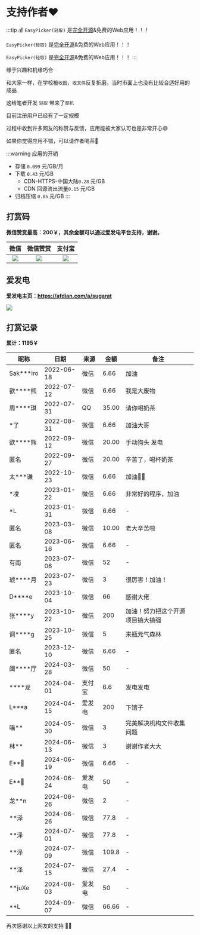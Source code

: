 # 支持作者❤️

:::tip 💰
`EasyPicker(轻取)` 是[完全开源](https://github.com/ATQQ/easypicker2-client)&免费的Web应用！！！

`EasyPicker(轻取)` 是[完全开源](https://github.com/ATQQ/easypicker2-client)&免费的Web应用！！！

`EasyPicker(轻取)` 是[完全开源](https://github.com/ATQQ/easypicker2-client)&免费的Web应用！！！
:::

缘于兴趣和机缘巧合

和大家一样，在学校被`收图`，`收文件`反复折磨，当时市面上也没有比较合适好用的成品

这给笔者开发 `轻取` 带来了`契机`

目前注册用户已经有了一定规模

过程中收到许多网友的称赞与反馈，应用能被大家认可也是非常开心😄

如果你觉得应用不错，可以请作者喝茶🍵

:::warning 应用的开销

- 存储 `0.099` 元/GB/月
- 下载 `0.43` 元/GB
  - CDN-HTTPS-中国大陆`0.28` 元/GB
  - CDN 回源流出流量`0.15` 元/GB
- 归档压缩 `0.05` 元/GB
  :::

## 打赏码

**微信赞赏最高：200￥，其余金额可以通过爱发电平台支持，谢谢。**

|                                  微信                                   |                                微信赞赏                                 |                                 支付宝                                  |
| :---------------------------------------------------------------------: | :---------------------------------------------------------------------: | :---------------------------------------------------------------------: |
| ![](https://img.cdn.sugarat.top/mdImg/MTY1MTU0NzQ0MjMzNA==651547442334) | ![](https://img.cdn.sugarat.top/mdImg/MTY0Nzc1NTYyOTE5Mw==647755629193) | ![](https://img.cdn.sugarat.top/mdImg/MTY1MTU0NzQyOTg0OA==651547429848) |

## 爱发电

**爱发电主页：https://afdian.com/a/sugarat**

![](https://cdn.upyun.sugarat.top/mdImg/sugar/6677cb36b2706d1920073073288ce42a)

## 打赏记录

**累计：1195￥**

| 昵称         | 日期       | 来源   | 金额  | 备注                             |
| ------------ | ---------- | ------ | ----- | -------------------------------- |
| Sak\*\*\*iro | 2022-06-18 | 微信   | 6.66  | 加油                             |
| 欲\*\*\*\*熊 | 2022-07-12 | 微信   | 6.66  | 我是大废物                       |
| 周\*\*\*\*琪 | 2022-07-31 | QQ     | 35.00 | 请你喝奶茶                       |
| \*了         | 2022-08-31 | 微信   | 6.66  | 加油大哥                         |
| 欲\*\*\*\*熊 | 2022-09-12 | 微信   | 20.00 | 手动狗头 发电                    |
| 匿名         | 2022-09-27 | 微信   | 20.00 | 辛苦了，喝杯奶茶                 |
| 太\*\*\*谦   | 2022-10-23 | 微信   | 6.66  | 加油💪🏻                           |
| \*凌         | 2023-01-22 | 微信   | 6.66  | 非常好的程序，加油               |
| \*L          | 2023-01-31 | 微信   | 6.66  | -                                |
| 匿名         | 2023-03-08 | 微信   | 10.00 | 老大辛苦啦                       |
| 匿名         | 2023-06-16 | 微信   | 6.66  | -                                |
| 有南         | 2023-07-06 | 微信   | 52    | -                                |
| 琥\*\*\*\*月 | 2023-07-23 | 微信   | 3     | 很厉害！加油！                   |
| D\*\*\*\*e   | 2023-10-04 | 微信   | 66    | 感谢大佬                         |
| 张\*\*\*\*y  | 2023-10-22 | 微信   | 200   | 加油！努力把这个开源项目搞大搞强 |
| 调\*\*\*\*g  | 2023-10-25 | 微信   | 5     | 来瓶元气森林                     |
| 匿名         | 2023-12-10 | 微信   | 6.66  | -                                |
| 闽\*\*\*\*厅 | 2024-03-28 | 微信   | 50    | -                                |
| \*\*\*\*龙   | 2024-04-01 | 支付宝 | 6.6   | 发电发电                         |
| L\*\*\*a     | 2024-04-15 | 爱发电 | 200   | 下馆子                           |
| 喵\*\*       | 2024-05-30 | 微信   | 3     | 完美解决机构文件收集问题         |
| 林\*\*       | 2024-06-13 | 微信   | 3     | 谢谢作者大大                     |
| E\*\*🐻      | 2024-06-19 | 微信   | 6.66  | -                                |
| E\*\*🐻      | 2024-06-24 | 爱发电 | 50    | -                                |
| 龙\*\*n      | 2024-06-26 | 微信   | 2     | -                                |
| \*\*泽       | 2024-06-26 | 微信   | 77.8  | -                                |
| \*\*泽       | 2024-07-01 | 微信   | 77.8  | -                                |
| \*\*泽       | 2024-07-09 | 微信   | 109.8 | -                                |
| \*\*泽       | 2024-07-15 | 微信   | 27.4  | -                                |
| \*\*juXe     | 2024-08-03 | 爱发电 | 50    | -                                |
| \*\*L        | 2024-09-07 | 微信   | 66.66 | -                                |

再次感谢以上网友的支持 💐💐
